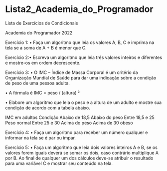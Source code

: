 # Lista2_Academia_do_Programador

Lista de Exercícios de Condicionais

Academia do Programador 2022

Exercício 1:
• Faça um algoritmo que leia os valores A, B, C e imprima na tela se a soma de A + B é menor que C.

Exercício 2:• Escreva um algoritmo que leia três valores inteiros e diferentes e mostre-os em ordem decrescente.

Exercício 3:
• O IMC – Índice de Massa Corporal é um critério da Organização Mundial de Saúde para dar uma indicação sobre a condição de peso de uma pessoa adulta.

• A fórmula é IMC = peso / (altura) ²

• Elabore um algoritmo que leia o peso e a altura de um adulto e mostre sua condição de acordo com a tabela abaixo.

IMC em adultos Condição
Abaixo de 18,5
Abaixo do peso
Entre 18,5 e 25 Peso normal
Entre 25 e 30
Acima do peso
Acima de 30 obeso

Exercício 4:
• Faça um algoritmo para receber um número qualquer e informar na tela se é par ou ímpar.

Exercício 5:
• Faça um algoritmo que leia dois valores inteiros A e B, se os valores forem iguais deverá se somar os dois, caso contrário multiplique A por B.
Ao final de qualquer um dos cálculos deve-se atribuir o resultado para uma variável C e mostrar seu conteúdo na tela.
